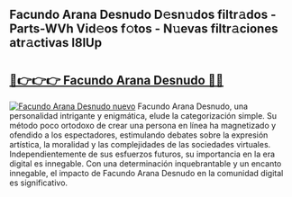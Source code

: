 ## Facundo Arana Desnudo D𝚎sn𝚞dos filtr𝚊dos - Parts-WVh Vid𝚎os f𝚘tos - N𝚞evas filtr𝚊ciones atr𝚊ctivas l8lUp

# <h2><a href="http://mb04d0.tromn.icu/?c=Facundo+Arana+Desnudo">🔗👉👉👉 Facundo Arana Desnudo 🔗🔗</a></h2>

[![Facundo Arana Desnudo nuevo](https://i.imgur.com/pEAQMta.gif)](http://mb04d0.tromn.icu/?c=Facundo+Arana+Desnudo)
Facundo Arana Desnudo, una personalidad intrigante y enigmática, elude la categorización simple. Su método poco ortodoxo de crear una persona en línea ha magnetizado y ofendido a los espectadores, estimulando debates sobre la expresión artística, la moralidad y las complejidades de las sociedades virtuales. Independientemente de sus esfuerzos futuros, su importancia en la era digital es innegable. Con una determinación inquebrantable y un encanto innegable, el impacto de Facundo Arana Desnudo en la comunidad digital es significativo.
